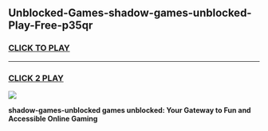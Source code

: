 
## Unblocked-Games-shadow-games-unblocked-Play-Free-p35qr
<h3>
<a href="https://premium76.site?title=shadow-games-unblocked&ref=18A1">CLICK TO PLAY</a></h3>
<hr>

<h3>
<a href="https://premium76.site?title=shadow-games-unblocked&ref=18A1">CLICK 2 PLAY</a>
  
</h3>

<a href="https://premium76.site?title=shadow-games-unblocked&ref=18A1"><img src="https://clearcache.store/games.png"></a>


**shadow-games-unblocked games unblocked: Your Gateway to Fun and Accessible Online Gaming**
